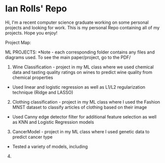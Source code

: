 # Ian Rolls' Repo
Hi, I'm a recent computer science graduate working on some personal projects and looking for work.
This is my personal Repo containing all of my projects. Hope you enjoy!

Project Map:

ML PROJECTS: 
*Note - each corresponding folder contains any files and diagrams used. To see the main paper/project, go to the PDF/
1. Wine Classification - project in my ML class where we used chemical data and tasting quality ratings on wines to predict wine quality from chemical properties
  - Used linear and logistic regression as well as L1/L2 regularization technique (Ridge and LASSO)
2. Clothing classification - project in my ML class where I used the Fashion MNST dataset to classify articles of clothing based on their image
  - Used Canny edge detector filter for additional feature selection as well as KNN and Logistic Regression models
3. CancerModel - project in my ML class where I used genetic data to predict cancer type
  - Tested a variety of models, including 
4. 
